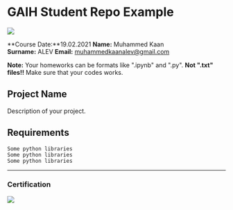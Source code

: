 # GAIH Student Repo Example
![](img/logo.png)

**Course Date:**19.02.2021
**Name:** Muhammed Kaan  
**Surname:** ALEV
**Email:** muhammedkaanalev@gmail.com


**Note:** Your homeworks can be formats like ".ipynb" and ".py". **Not ".txt" files!!** Make sure that your codes works.  

## Project Name
Description of your project.

## Requirements
```
Some python libraries
Some python libraries
Some python libraries
```
---

### Certification
![](img/certificate_ex.png)

